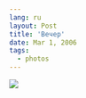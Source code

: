 ```yaml
---
lang: ru
layout: Post
title: 'Вечер'
date: Mar 1, 2006
tags:
  - photos
---
```


![](/images/blog/F0098-0024.jpg)

